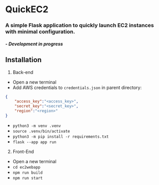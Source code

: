 # QuickEC2
### A simple Flask application to quickly launch EC2 instances with minimal configuration.
#### - _*Development in progress*_
## Installation
1. Back-end
- Open a new terminal
- Add AWS credentials to `credentials.json` in parent directory:
```json
{
    "access_key":"<access_key>",
    "secret_key":"<secret_key>",
    "region":"<region>"
}
```
- `python3 -m venv .venv`
- `source .venv/bin/activate`
- `python3 -m pip install -r requirements.txt`
- `flask --app app run`
2. Front-End
- Open a new terminal
- `cd ec2webapp`
- `npm run build`
- `npm run start`




